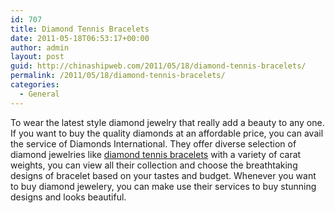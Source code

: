 ```yaml
---
id: 707
title: Diamond Tennis Bracelets
date: 2011-05-18T06:53:17+00:00
author: admin
layout: post
guid: http://chinashipweb.com/2011/05/18/diamond-tennis-bracelets/
permalink: /2011/05/18/diamond-tennis-bracelets/
categories:
  - General
---
```

To wear the latest style diamond jewelry that really add a beauty to any one. If you want to buy the quality diamonds at an affordable price, you can avail the service of Diamonds International. They offer diverse selection of diamond jewelries like [diamond tennis bracelets](http://www.shopdi.com/Tennis-Bracelets/ca/ditnbts.cfm) with a variety of carat weights, you can view all their collection and choose the breathtaking designs of bracelet based on your tastes and budget. Whenever you want to buy diamond jewelery, you can make use their services to buy stunning designs and looks beautiful.